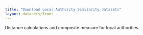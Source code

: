 ```yaml
---
title: "Download Local Authority Similarity datasets"
layout: datasets/front
---
```


Distance calculations and composite measure for local authorities